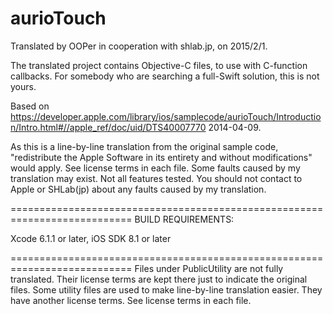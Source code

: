 # aurioTouch

Translated by OOPer in cooperation with shlab.jp, on 2015/2/1.

The translated project contains Objective-C files, to use with C-function callbacks.
For somebody who are searching a full-Swift solution, this is not yours.

Based on
<https://developer.apple.com/library/ios/samplecode/aurioTouch/Introduction/Intro.html#//apple_ref/doc/uid/DTS40007770>
2014-04-09.

As this is a line-by-line translation from the original sample code, "redistribute the Apple Software in its entirety and without modifications" would apply. See license terms in each file.
Some faults caused by my translation may exist. Not all features tested.
You should not contact to Apple or SHLab(jp) about any faults caused by my translation.

===========================================================================
BUILD REQUIREMENTS:

Xcode 6.1.1 or later, iOS SDK 8.1 or later

===========================================================================
Files under PublicUtility are not fully translated. Their license terms are kept there just to indicate the original files.
Some utility files are used to make line-by-line translation easier. They have another license terms.
See license terms in each file.